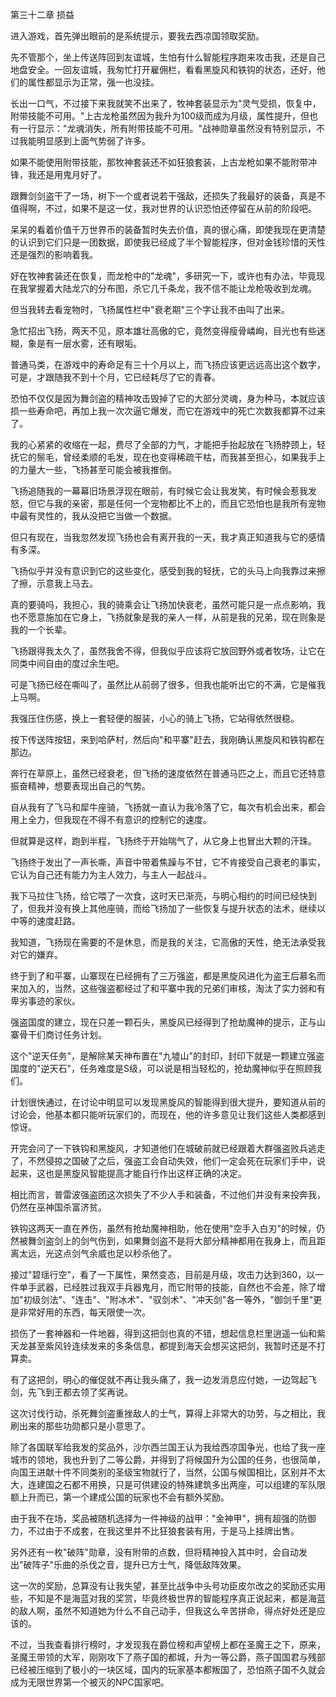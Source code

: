第三十二章 损益


进入游戏，首先弹出眼前的是系统提示，要我去西凉国领取奖励。

先不管那个，坐上传送阵回到友谊城，生怕有什么智能程序跑来攻击我，还是自己地盘安全。一回友谊城，我匆忙打开雇佣栏，看看黑旋风和铁钩的状态，还好，他们的属性都显示为正常，强一也没挂。

长出一口气，不过接下来我就笑不出来了，牧神套装显示为"灵气受损，恢复中，附带技能不可用。"上古龙枪虽然因为我升为100级而成为月级，属性提升，但也有一行显示："龙魂消失，所有附带技能不可用。"战神勋章虽然没有特别显示，不过我能明显感到上面气势弱了许多。

如果不能使用附带技能，那牧神套装还不如狂狼套装，上古龙枪如果不能附带冲锋，我还是用鬼月好了。

跟舞剑剑盗干了一场，树下一个或者说若干强敌，还损失了我最好的装备，真是不值得啊，不过，如果不是这一仗，我对世界的认识恐怕还停留在从前的阶段吧。

呆呆的看着价值千万世界币的装备暂时失去价值，真的很心痛，即使我现在更清楚的认识到它们只是一团数据，即使我已经成了半个智能程序，但对金钱珍惜的天性还是强烈的影响着我。

好在牧神套装还在恢复，而龙枪中的"龙魂"，多研究一下，或许也有办法，毕竟现在我掌握着大陆龙穴的分布图，杀它几千条龙，我不信不能让龙枪吸收到龙魂。

但当我转去看宠物时，飞扬属性栏中"衰老期"三个字让我不由叫了出来。

急忙招出飞扬，两天不见，原本雄壮高傲的它，竟然变得瘦骨嶙峋，目光也有些迷糊，象是有一层水雾，还有眼垢。

普通马类，在游戏中的寿命足有三十个月以上，而飞扬应该更远远高出这个数字，可是，才跟随我不到十个月，它已经耗尽了它的青春。

恐怕不仅仅是因为舞剑盗的精神攻击毁掉了它的大部分灵魂，身为种马，本就应该损一些寿命吧，再加上我一次次逼它爆发，而它在游戏中的死亡次数我都算不过来了。

我的心紧紧的收缩在一起，费尽了全部的力气，才能把手抬起放在飞扬脖颈上，轻抚它的鬃毛，曾经柔顺的毛发，现在也变得稀疏干枯，而我甚至担心，如果我手上的力量大一些，飞扬甚至可能会被我推倒。

飞扬追随我的一幕幕旧场景浮现在眼前，有时候它会让我发笑，有时候会惹我发怒，但它与我的亲密，那是任何一个宠物都比不上的，而且它恐怕也是我所有宠物中最有灵性的，我从没把它当做一个数据。

但只有现在，当我忽然发现飞扬也会有离开我的一天，我才真正知道我与它的感情有多深。

飞扬似乎并没有意识到它的这些变化，感受到我的轻抚，它的头马上向我靠过来擦了擦，示意我上马去。

真的要骑吗，我担心，我的骑乘会让飞扬加快衰老，虽然可能只是一点点影响，我也不愿意施加在它身上，飞扬就象是我的亲人一样，从前是我的兄弟，现在则象是我的一个长辈。

飞扬跟得我太久了，虽然我舍不得，但我似乎应该将它放回野外或者牧场，让它在同类中间自由的度过余生吧。

可是飞扬已经在嘶叫了，虽然比从前弱了很多，但我也能听出它的不满，它是催我上马啊。

我强压住伤感，换上一套轻便的服装，小心的骑上飞扬，它站得依然很稳。

按下传送阵按钮，来到哈萨村，然后向"和平寨"赶去，我刚确认黑旋风和铁钩都在那边。

奔行在草原上，虽然已经衰老，但飞扬的速度依然在普通马匹之上，而且它还特意振奋精神，想要表现出自己的气势。

自从我有了飞马和犀牛座骑，飞扬就一直认为我冷落了它，每次有机会出来，都会用上全力，但我现在不得不有意识的控制它的速度。

但就算是这样，跑到半程，飞扬终于开始喘气了，从它身上也冒出大颗的汗珠。

飞扬终于发出了一声长嘶，声音中带着焦躁与不甘，它不肯接受自己衰老的事实，它认为自己还有能力为主人效力，与主人一起战斗。

我下马拉住飞扬，给它喂了一次食，这时天已渐亮，与明心相约的时间已经快到了，但我并没有换上其他座骑，而给飞扬加了一些恢复与提升状态的法术，继续以中等的速度赶路。

我知道，飞扬现在需要的不是休息，而是我的关注，它高傲的天性，绝无法承受我对它的嫌弃。

终于到了和平寨，山寨现在已经拥有了三万强盗，都是黑旋风进化为盗王后慕名而来加入的，当然，这些强盗都经过了和平寨中我的兄弟们审核，淘汰了实力弱和有卑劣事迹的家伙。

强盗国度的建立，现在只差一颗石头，黑旋风已经得到了抢劫魔神的提示，正与山寨骨干们商讨任务计划。

这个"逆天任务"，是解除某天神布置在"九墟山"的封印，封印下就是一颗建立强盗国度的"逆天石"，任务难度是S级，可以说是相当轻松的，抢劫魔神似乎在照顾我们。

计划很快通过，在讨论中明显可以发现黑旋风的智能得到很大提升，要知道从前的讨论会，他基本都只能听玩家们的，而现在，他的许多意见让我们这些人类都感到惊讶。

开完会问了一下铁钩和黑旋风，才知道他们在城破前就已经跟着大群强盗败兵逃走了，不然侵掠之国破了之后，强盗工会自动失效，他们一定会死在玩家们手中，说起来，这也是黑旋风智能提高才能自行作出这样正确的决定。

相比而言，普雷波强盗团这次损失了不少人手和装备，不过他们并没有来投奔我，仍然在巫神国杀富济贫。

铁钩这两天一直在养伤，虽然有抢劫魔神相助，他在使用"空手入白刃"的时候，仍然被舞剑盗剑上的剑气伤到，如果舞剑盗不是将大部分精神都用在我身上，而且距离太远，光这点剑气余威也足以秒杀他了。

接过"碧瑶行空"，看了一下属性，果然变态，目前是月级，攻击力达到360，以一件单手武器，已经胜过我双手兵器鬼月，而它附带的技能，自然也不会差，除了增加"初级剑法"、"连击"、"附冰术"、"驭剑术"、"冲天剑"各一等外，"御剑千里"更是非常好用的东西，每天限使一次。

损伤了一套神器和一件地器，得到这把剑也真的不错，想起信息栏里逍遥一仙和紫天龙甚至紫风铃连续发来的多条信息，都提到海天会想买这把剑，我暂时还是不打算卖。

有了这把剑，明心的催促就不再让我头痛了，我一边发消息应付她，一边驾起飞剑，先飞到王都去领了奖再说。

这次讨伐行动，杀死舞剑盗重挫敌人的士气，算得上非常大的功劳，与之相比，我刷出来的那些功勋都只是小意思了。

除了各国联军给我发的奖品外，沙尔西兰国王认为我给西凉国争光，也给了我一座城市的领地，我也升到了二等公爵，并得到了将候国升为公国的任务，也很简单，向国王进献十件不同类别的圣级宝物就行了，当然，公国与候国相比，区别并不太大，连建国之石都不用换，只是可供建设的特殊建筑多出两座，可以组建的军队限额上升而已，第一个建成公国的玩家也不会有额外奖励。

由于我不在场，奖品被随机选择为一件神级的战甲："金神甲"，拥有超强的防御力，不过由于不成套，在我这里并不比狂狼套装有用，于是马上挂牌出售。

另外还有一枚"破阵"勋章，没有附带的点数，但将精神投入其中时，会自动发出"破阵子"乐曲的杀伐之音，提升已方士气，降低敌阵效果。

这一次的奖励，总算没有让我失望，甚至比战争中头号功臣皮尔改之的奖励还实用些，不知是不是海蓝对我的奖赏，毕竟终极世界的智能程序真正说起来，都是海蓝的敌人啊，虽然不知道她为什么不自己动手，但我这么辛苦拼命，得点好处还是应该的。

不过，当我查看排行榜时，才发现我在爵位榜和声望榜上都在圣魔王之下，原来，圣魔王带领的大军，刚刚攻下了燕子国的都城，升为一等公爵，燕子国国君与残部已经被压缩到了极小的一块区域，国内的玩家基本都叛国了，恐怕燕子国不久就会成为无限世界第一个被灭的NPC国家吧。





